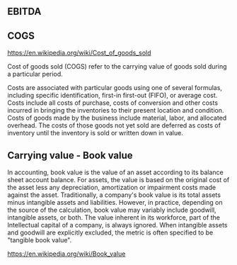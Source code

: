 
EBITDA
------


COGS
----

https://en.wikipedia.org/wiki/Cost_of_goods_sold

Cost of goods sold (COGS) refer to the carrying value of goods sold
during a particular period.

Costs are associated with particular goods using one of several
formulas, including specific identification, first-in first-out
(FIFO), or average cost. Costs include all costs of purchase, costs
of conversion and other costs incurred in bringing the inventories
to their present location and condition. Costs of goods made by the
business include material, labor, and allocated overhead. The costs
of those goods not yet sold are deferred as costs of inventory until
the inventory is sold or written down in value.

Carrying value - Book value
----------------------------

In accounting, book value is the value of an asset according to its
balance sheet account balance. For assets, the value is based on
the original cost of the asset less any depreciation, amortization
or impairment costs made against the asset. Traditionally, a company's
book value is its total assets minus intangible assets and liabilities.
However, in practice, depending on the source of the calculation,
book value may variably include goodwill, intangible assets, or
both.  The value inherent in its workforce, part of the Intellectual
capital of a company, is always ignored.  When intangible assets
and goodwill are explicitly excluded, the metric is often specified
to be "tangible book value".

https://en.wikipedia.org/wiki/Book_value

<!-- vim: set autoindent expandtab sw=4 syntax=markdown: -->
